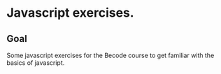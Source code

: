 # Javascript exercises.

## Goal
Some javascript exercises for the Becode course to get familiar with the basics of javascript. 
